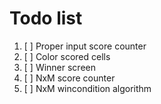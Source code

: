 <!-- @format -->

# Todo list

1. [ ] Proper input score counter
2. [ ] Color scored cells
3. [ ] Winner screen
4. [ ] NxM score counter
5. [ ] NxM wincondition algorithm
